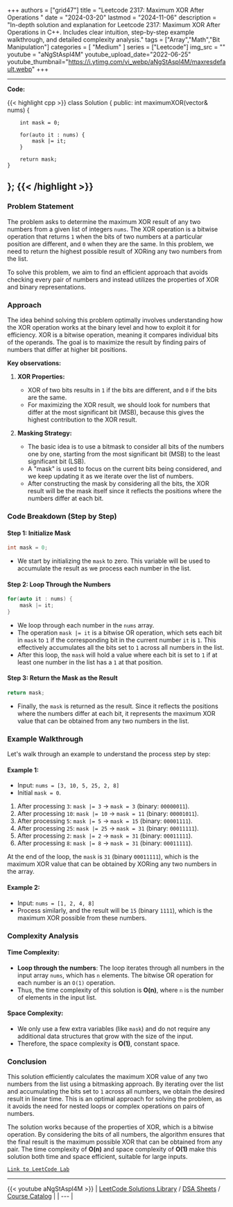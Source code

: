 
+++
authors = ["grid47"]
title = "Leetcode 2317: Maximum XOR After Operations "
date = "2024-03-20"
lastmod = "2024-11-06"
description = "In-depth solution and explanation for Leetcode 2317: Maximum XOR After Operations  in C++. Includes clear intuition, step-by-step example walkthrough, and detailed complexity analysis."
tags = ["Array","Math","Bit Manipulation"]
categories = [
    "Medium"
]
series = ["Leetcode"]
img_src = ""
youtube = "aNgStAspl4M"
youtube_upload_date="2022-06-25"
youtube_thumbnail="https://i.ytimg.com/vi_webp/aNgStAspl4M/maxresdefault.webp"
+++



---
**Code:**

{{< highlight cpp >}}
class Solution {
public:
    int maximumXOR(vector<int>& nums) {
        
        int mask = 0;
        
        for(auto it : nums) {
            mask |= it;
        }
        
        return mask;
    }
};
{{< /highlight >}}
---

### Problem Statement

The problem asks to determine the maximum XOR result of any two numbers from a given list of integers `nums`. The XOR operation is a bitwise operation that returns `1` when the bits of two numbers at a particular position are different, and `0` when they are the same. In this problem, we need to return the highest possible result of XORing any two numbers from the list.

To solve this problem, we aim to find an efficient approach that avoids checking every pair of numbers and instead utilizes the properties of XOR and binary representations.

### Approach

The idea behind solving this problem optimally involves understanding how the XOR operation works at the binary level and how to exploit it for efficiency. XOR is a bitwise operation, meaning it compares individual bits of the operands. The goal is to maximize the result by finding pairs of numbers that differ at higher bit positions.

**Key observations:**
1. **XOR Properties:**
   - XOR of two bits results in `1` if the bits are different, and `0` if the bits are the same.
   - For maximizing the XOR result, we should look for numbers that differ at the most significant bit (MSB), because this gives the highest contribution to the XOR result.

2. **Masking Strategy:**
   - The basic idea is to use a bitmask to consider all bits of the numbers one by one, starting from the most significant bit (MSB) to the least significant bit (LSB).
   - A "mask" is used to focus on the current bits being considered, and we keep updating it as we iterate over the list of numbers.
   - After constructing the mask by considering all the bits, the XOR result will be the mask itself since it reflects the positions where the numbers differ at each bit.

### Code Breakdown (Step by Step)

#### Step 1: Initialize Mask
```cpp
int mask = 0;
```
- We start by initializing the `mask` to zero. This variable will be used to accumulate the result as we process each number in the list.

#### Step 2: Loop Through the Numbers
```cpp
for(auto it : nums) {
    mask |= it;
}
```
- We loop through each number in the `nums` array.
- The operation `mask |= it` is a bitwise OR operation, which sets each bit in `mask` to `1` if the corresponding bit in the current number `it` is `1`. This effectively accumulates all the bits set to `1` across all numbers in the list.
- After this loop, the `mask` will hold a value where each bit is set to `1` if at least one number in the list has a `1` at that position.

#### Step 3: Return the Mask as the Result
```cpp
return mask;
```
- Finally, the `mask` is returned as the result. Since it reflects the positions where the numbers differ at each bit, it represents the maximum XOR value that can be obtained from any two numbers in the list.

### Example Walkthrough

Let's walk through an example to understand the process step by step:

#### Example 1:
- Input: `nums = [3, 10, 5, 25, 2, 8]`
- Initial `mask = 0`.

1. After processing `3`: `mask |= 3` → `mask = 3` (binary: `00000011`).
2. After processing `10`: `mask |= 10` → `mask = 11` (binary: `00001011`).
3. After processing `5`: `mask |= 5` → `mask = 15` (binary: `00001111`).
4. After processing `25`: `mask |= 25` → `mask = 31` (binary: `00011111`).
5. After processing `2`: `mask |= 2` → `mask = 31` (binary: `00011111`).
6. After processing `8`: `mask |= 8` → `mask = 31` (binary: `00011111`).

At the end of the loop, the `mask` is `31` (binary `00011111`), which is the maximum XOR value that can be obtained by XORing any two numbers in the array.

#### Example 2:
- Input: `nums = [1, 2, 4, 8]`
- Process similarly, and the result will be `15` (binary `1111`), which is the maximum XOR possible from these numbers.

### Complexity Analysis

#### Time Complexity:
- **Loop through the numbers**: The loop iterates through all numbers in the input array `nums`, which has `n` elements. The bitwise OR operation for each number is an `O(1)` operation.
- Thus, the time complexity of this solution is **O(n)**, where `n` is the number of elements in the input list.

#### Space Complexity:
- We only use a few extra variables (like `mask`) and do not require any additional data structures that grow with the size of the input.
- Therefore, the space complexity is **O(1)**, constant space.

### Conclusion

This solution efficiently calculates the maximum XOR value of any two numbers from the list using a bitmasking approach. By iterating over the list and accumulating the bits set to `1` across all numbers, we obtain the desired result in linear time. This is an optimal approach for solving the problem, as it avoids the need for nested loops or complex operations on pairs of numbers.

The solution works because of the properties of XOR, which is a bitwise operation. By considering the bits of all numbers, the algorithm ensures that the final result is the maximum possible XOR that can be obtained from any pair. The time complexity of **O(n)** and space complexity of **O(1)** make this solution both time and space efficient, suitable for large inputs.

[`Link to LeetCode Lab`](https://leetcode.com/problems/maximum-xor-after-operations/description/)

---
{{< youtube aNgStAspl4M >}}
| [LeetCode Solutions Library](https://grid47.xyz/leetcode/) / [DSA Sheets](https://grid47.xyz/sheets/) / [Course Catalog](https://grid47.xyz/courses/) |
| --- |
